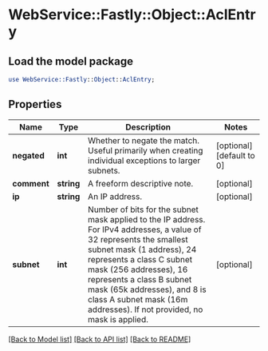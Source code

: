 # WebService::Fastly::Object::AclEntry

## Load the model package
```perl
use WebService::Fastly::Object::AclEntry;
```

## Properties
Name | Type | Description | Notes
------------ | ------------- | ------------- | -------------
**negated** | **int** | Whether to negate the match. Useful primarily when creating individual exceptions to larger subnets. | [optional] [default to 0]
**comment** | **string** | A freeform descriptive note. | [optional] 
**ip** | **string** | An IP address. | [optional] 
**subnet** | **int** | Number of bits for the subnet mask applied to the IP address.  For IPv4 addresses, a value of 32 represents the smallest subnet mask (1 address), 24 represents a class C subnet mask (256 addresses), 16 represents a class B subnet mask (65k addresses),  and 8 is class A subnet mask (16m addresses). If not provided, no mask is applied. | [optional] 

[[Back to Model list]](../README.md#documentation-for-models) [[Back to API list]](../README.md#documentation-for-api-endpoints) [[Back to README]](../README.md)


